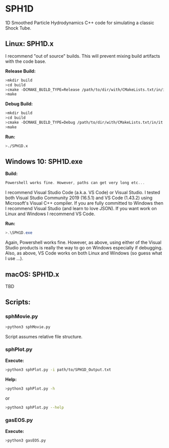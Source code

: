 # SPH1D
1D Smoothed Particle Hydrodynamics C++ code for simulating a classic Shock Tube.

## Linux: SPH1D.x

I recommend "out of source" builds. This will prevent mixing build artifacts with the code base.

**Release Build:**
```bash
>mkdir build
>cd build
>cmake -DCMAKE_BUILD_TYPE=Release /path/to/dir/with/CMakeLists.txt/in/it
>make
```
**Debug Build:**
```bash
>mkdir build
>cd build
>cmake -DCMAKE_BUILD_TYPE=Debug /path/to/dir/with/CMakeLists.txt/in/it
>make
```

**Run:**
```bash
>./SPH1D.x
```

## Windows 10: SPH1D.exe

**Build:**
```powershell
Powershell works fine. However, paths can get very long etc...
```
I recommend Visual Studio Code (a.k.a. VS Code) or Visual Studio. I tested both Visual Studio Community 2019 (16.5.1) and VS Code (1.43.2) using Microsoft's Visual C++ compiler. If you are fully committed to Windows then I recommend Visual Studio (and learn to love JSON). If you want work on Linux and Windows I recommend VS Code. 

**Run:**
```powershell
>.\SPH1D.exe
```
Again, Powershell works fine. However, as above, using either of the Visual Studio products is really the way to go on Windows especially if debugging. Also, as above, VS Code works on both Linux and Windows (so guess what I use ...).

## macOS: SPH1D.x
TBD

## Scripts:

### sphMovie.py
```bash
>python3 sphMovie.py
```
Script assumes relative file structure.

### sphPlot.py

**Execute:**
```bash
>python3 sphPlot.py -i path/to/SPH1D_Output.txt
```
**Help:**
```bash
>python3 sphPlot.py -h
```
or
```bash
>python3 sphPlot.py --help
```

### gasEOS.py
**Execute:**
```bash
>python3 gasEOS.py
```
